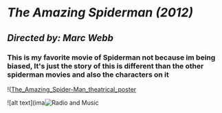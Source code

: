 # *The Amazing Spiderman (2012)*

## *Directed by: 	Marc Webb*

### **This is my favorite movie of Spiderman not because im being biased, It's just the story of this is different than the other spiderman movies and also the characters on it**

!([The_Amazing_Spider-Man_theatrical_poster](https://github.com/Nayeonji/app-dev./assets/135140598/b0677664-c31b-46fc-96cc-d7f654e15b29)

![alt text](ima![Radio and Music](https://github.com/Nayeonji/app-dev./assets/135140598/b2ad878b-6113-4002-bce7-82629cf8c598)
